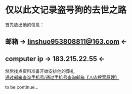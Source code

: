 # 仅以此文记录盗号狗的去世之路  
首先放出他的信息：  
## 邮箱 -> linshuo953808811@163.com <-   
## computer ip -> 183.215.22.55 <-

然后找点资料准备开始安排他的葬礼  
[通过邮箱查询手机号/通过手机号查询邮箱【人肉搜索原理】](https://blog.csdn.net/huqianxun/article/details/54646497)  

to be continue...
